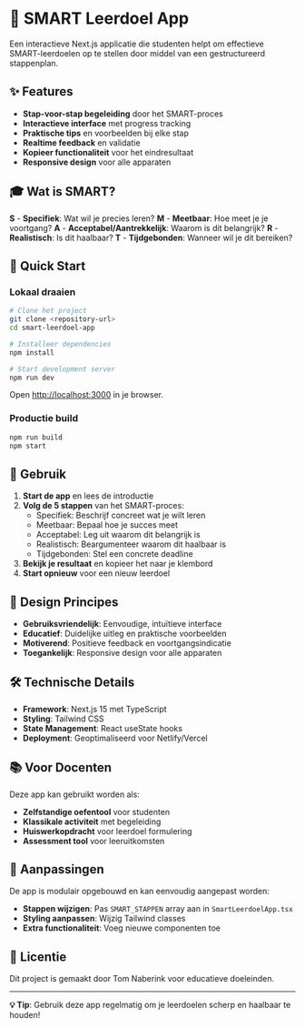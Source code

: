 # 🎯 SMART Leerdoel App

Een interactieve Next.js applicatie die studenten helpt om effectieve SMART-leerdoelen op te stellen door middel van een gestructureerd stappenplan.

## ✨ Features

- **Stap-voor-stap begeleiding** door het SMART-proces
- **Interactieve interface** met progress tracking
- **Praktische tips** en voorbeelden bij elke stap
- **Realtime feedback** en validatie
- **Kopieer functionaliteit** voor het eindresultaat
- **Responsive design** voor alle apparaten

## 🎓 Wat is SMART?

**S** - **Specifiek**: Wat wil je precies leren?
**M** - **Meetbaar**: Hoe meet je je voortgang?
**A** - **Acceptabel/Aantrekkelijk**: Waarom is dit belangrijk?
**R** - **Realistisch**: Is dit haalbaar?
**T** - **Tijdgebonden**: Wanneer wil je dit bereiken?

## 🚀 Quick Start

### Lokaal draaien

```bash
# Clone het project
git clone <repository-url>
cd smart-leerdoel-app

# Installeer dependencies
npm install

# Start development server
npm run dev
```

Open [http://localhost:3000](http://localhost:3000) in je browser.

### Productie build

```bash
npm run build
npm start
```

## 📱 Gebruik

1. **Start de app** en lees de introductie
2. **Volg de 5 stappen** van het SMART-proces:
   - Specifiek: Beschrijf concreet wat je wilt leren
   - Meetbaar: Bepaal hoe je succes meet
   - Acceptabel: Leg uit waarom dit belangrijk is
   - Realistisch: Beargumenteer waarom dit haalbaar is
   - Tijdgebonden: Stel een concrete deadline
3. **Bekijk je resultaat** en kopieer het naar je klembord
4. **Start opnieuw** voor een nieuw leerdoel

## 🎨 Design Principes

- **Gebruiksvriendelijk**: Eenvoudige, intuïtieve interface
- **Educatief**: Duidelijke uitleg en praktische voorbeelden
- **Motiverend**: Positieve feedback en voortgangsindicatie
- **Toegankelijk**: Responsive design voor alle apparaten

## 🛠️ Technische Details

- **Framework**: Next.js 15 met TypeScript
- **Styling**: Tailwind CSS
- **State Management**: React useState hooks
- **Deployment**: Geoptimaliseerd voor Netlify/Vercel

## 📚 Voor Docenten

Deze app kan gebruikt worden als:
- **Zelfstandige oefentool** voor studenten
- **Klassikale activiteit** met begeleiding
- **Huiswerkopdracht** voor leerdoel formulering
- **Assessment tool** voor leeruitkomsten

## 🔧 Aanpassingen

De app is modulair opgebouwd en kan eenvoudig aangepast worden:

- **Stappen wijzigen**: Pas `SMART_STAPPEN` array aan in `SmartLeerdoelApp.tsx`
- **Styling aanpassen**: Wijzig Tailwind classes
- **Extra functionaliteit**: Voeg nieuwe componenten toe

## 📄 Licentie

Dit project is gemaakt door Tom Naberink voor educatieve doeleinden.

---

**💡 Tip**: Gebruik deze app regelmatig om je leerdoelen scherp en haalbaar te houden!